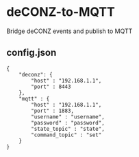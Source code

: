 # deCONZ-to-MQTT
Bridge deCONZ events and publish to MQTT


## config.json
```
{
    "deconz": {
        "host" : "192.168.1.1",
        "port" : 8443
    },
    "mqtt" : {
        "host" : "192.168.1.1",
        "port" : 1883,
        "username" : "username", 
        "password" : "password",
        "state_topic" : "state",
        "command_topic" : "set"
    } 
}
```
